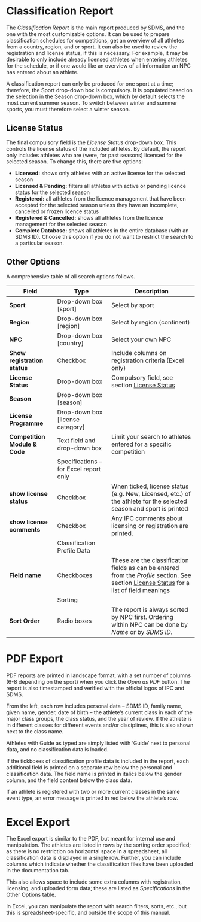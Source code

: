 # Classification Report

The *Classification Report* is the main report produced by SDMS, and the one with the most customizable options. It can be used to prepare classification schedules for competitions, get an overview of all athletes from a country, region, and or sport. It can also be used to review the registration and license status, if this is necessary. For example, it may be desirable to only include already licensed athletes when entering athletes for the schedule, or if one would like an overview of all information an NPC has entered about an athlete.

A classification report can only be produced for one sport at a time; therefore, the Sport drop-down box is compulsory. It is populated based on the selection in the Season drop-down box, which by default selects the most current summer season. To switch between winter and summer sports, you must therefore select a winter season.

## License Status

The final compulsory field is the *License Status* drop-down box. This controls the license status of the included athletes. By default, the report only includes athletes who are (were, for past seasons) licensed for the selected season. To change this, there are five options:
- **Licensed:** shows only athletes with an active license for the selected season
- **Licensed & Pending:** filters all athletes with active or pending licence status for the selected season
- **Registered:** all athletes from the licence management that have been accepted for the selected season unless they have an incomplete, cancelled or frozen licence status
- **Registered & Cancelled:** shows all athletes from the licence management for the selected season
- **Complete Database:** shows all athletes in the entire database (with an SDMS ID). Choose this option if you do not want to restrict the search to a particular season.

## Other Options

A comprehensive table of all search options follows.

| **Field**                     | **Type**                                                                        | **Description**                                                                                                                                              |
| ----------------------------- | ------------------------------------------------------------------------------- | ------------------------------------------------------------------------------------------------------------------------------------------------------------ |
| **Sport**                     | Drop-down box [sport]                                                           | Select by sport                                                                                                                                              |
| **Region**                    | Drop-down box [region]                                                          | Select by region (continent)                                                                                                                                 |
| **NPC**                       | Drop-down box [country]                                                         | Select your own NPC                                                                                                                                          |
| **Show registration status**  | Checkbox                                                                        | Include columns on registration criteria (Excel only)                                                                                                        |
| **License Status**            | Drop-down box                                                                   | Compulsory field, see section [License Status](#license-status)                                                                                              |
| **Season**                    | Drop-down box [season]                                                          |                                                                                                                                                              |
| **License Programme**         | Drop-down box [license category]                                                |                                                                                                                                                              |
| **Competition Module & Code** | Text field and drop-down box                                                    | Limit your search to athletes entered for a specific competition                                                                                             |
|                               | <span class="table-header center">Specifications – for Excel report only</span> |                                                                                                                                                              |
| **show license status**       | Checkbox                                                                        | When ticked, license status (e.g. New, Licensed, etc.) of the athlete for the selected season and sport is printed                                           |
| **show license comments**     | Checkbox                                                                        | Any IPC comments about licensing or registration are printed.                                                                                                |
|                               | <span class="table-header">Classification Profile Data</span>                   |                                                                                                                                                              |
| **Field name**                | Checkboxes                                                                      | These are the classification fields as can be entered from the *Profile* section. See section [License Status](#license-status) for a list of field meanings |
|                               | <span class="table-header">Sorting</span>                                       |                                                                                                                                                              |
| **Sort Order**                | Radio boxes                                                                     | The report is always sorted by NPC first. Ordering within NPC can be done by *Name* or by *SDMS ID*.                                                         |

# PDF Export

PDF reports are printed in landscape format, with a set number of columns (6-8 depending on the sport) when you click the *Open as PDF* button. The report is also timestamped and verified with the official logos of IPC and SDMS.

From the left, each row includes personal data – SDMS ID, family name, given name, gender, date of birth – the athlete’s current class in each of the major class groups, the class status, and the year of review. If the athlete is in different classes for different events and/or disciplines, this is also shown next to the class name.

Athletes with Guide as typed are simply listed with ‘Guide’ next to personal data, and no classification data is loaded.

If the tickboxes of classification profile data is included in the report, each additional field is printed on a separate row below the personal and classification data. The field name is printed in italics below the gender column, and the field content below the class data.

If an athlete is registered with two or more current classes in the same event type, an error message is printed in red below the athlete’s row.

# Excel Export

The Excel export is similar to the PDF, but meant for internal use and manipulation. The athletes are listed in rows by the sorting order specified; as there is no restriction on horizontal space in a spreadsheet, all classification data is displayed in a single row. Further, you can include columns which indicate whether the classification files have been uploaded in the documentation tab.

This also allows space to include some extra columns with registration, licensing, and uploaded form data; these are listed as *Specifications* in the Other Options table.

In Excel, you can manipulate the report with search filters, sorts, etc., but this is spreadsheet-specific, and outside the scope of this manual.